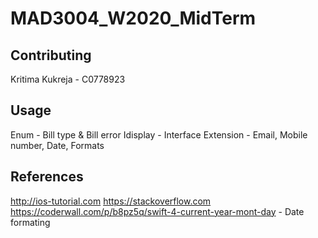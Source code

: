 # MAD3004_W2020_MidTerm

## Contributing

Kritima Kukreja - C0778923

## Usage

Enum - Bill type & Bill error
Idisplay - Interface
Extension - Email, Mobile number, Date, Formats

## References
http://ios-tutorial.com
https://stackoverflow.com
https://coderwall.com/p/b8pz5q/swift-4-current-year-mont-day -  Date formating
